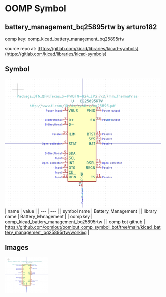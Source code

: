 # OOMP Symbol  
## battery_management_bq25895rtw  by arturo182  
  
oomp key: oomp_kicad_battery_management_bq25895rtw  
  
source repo at: [https://gitlab.com/kicad/libraries/kicad-symbols](https://gitlab.com/kicad/libraries/kicad-symbols)  
## Symbol  
  
[![working.png](working_600.png)](working.png)  
| name | value | 
| --- | --- | 
| symbol name | Battery_Management | 
| library name | Battery_Management | 
| oomp key | oomp_kicad_battery_management_bq25895rtw | 
| oomp bot github | https://github.com/oomlout/oomlout_oomp_symbol_bot/tree/main/kicad_battery_management_bq25895rtw/working | 
## Images  
  
[![working.png](working_140.png)](working.png)  
